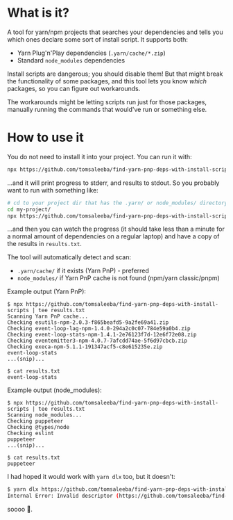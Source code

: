 # What is it?
A tool for yarn/npm projects that searches your dependencies and tells you which ones
declare some sort of install script. It supports both:
- Yarn Plug'n'Play dependencies (`.yarn/cache/*.zip`)
- Standard `node_modules` dependencies

Install scripts are dangerous; you should disable them! But that might break the
functionality of some packages, and this tool lets you know *which* packages, so you can
figure out workarounds.

The workarounds might be letting scripts run just for those packages, manually running the commands that would've run or something else.

# How to use it
You do not need to install it into your project. You can run it with:

```bash
npx https://github.com/tomsaleeba/find-yarn-pnp-deps-with-install-scripts
```

...and it will print progress to stderr, and results to stdout. So you probably want to
run with something like:
```bash
# cd to your project dir that has the .yarn/ or node_modules/ directory in it
cd my-project/
npx https://github.com/tomsaleeba/find-yarn-pnp-deps-with-install-scripts | tee results.txt
```

...and then you can watch the progress (it should take less than a minute for a normal
amount of dependencies on a regular laptop) and have a copy of the results in `results.txt`.

The tool will automatically detect and scan:
- `.yarn/cache/` if it exists (Yarn PnP) - preferred
- `node_modules/` if Yarn PnP cache is not found (npm/yarn classic/pnpm)

Example output (Yarn PnP):
```
$ npx https://github.com/tomsaleeba/find-yarn-pnp-deps-with-install-scripts | tee results.txt
Scanning Yarn PnP cache...
Checking esutils-npm-2.0.3-f865beafd5-9a2fe69a41.zip
Checking event-loop-lag-npm-1.4.0-294a2c0c07-784e59a0b4.zip
Checking event-loop-stats-npm-1.4.1-2e76123f7d-12e6f72e08.zip
Checking eventemitter3-npm-4.0.7-7afcdd74ae-5f6d97cbcb.zip
Checking execa-npm-5.1.1-191347acf5-c8e615235e.zip
event-loop-stats
...(snip)...

$ cat results.txt
event-loop-stats
```

Example output (node_modules):
```
$ npx https://github.com/tomsaleeba/find-yarn-pnp-deps-with-install-scripts | tee results.txt
Scanning node_modules...
Checking puppeteer
Checking @types/node
Checking eslint
puppeteer
...(snip)...

$ cat results.txt
puppeteer
```

I had hoped it would work with `yarn dlx` too, but it doesn't:
```bash
$ yarn dlx https://github.com/tomsaleeba/find-yarn-pnp-deps-with-install-scripts
Internal Error: Invalid descriptor (https://github.com/tomsaleeba/find-yarn-pnp-deps-with-install-scripts)
```
soooo 🤷.
